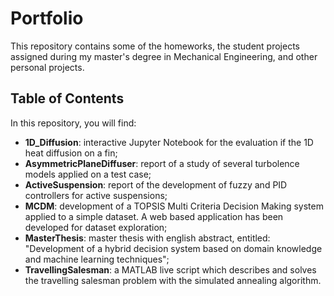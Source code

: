 # Portfolio

This repository contains some of the homeworks, the student projects assigned during my master's degree in Mechanical Engineering, and other personal projects.

## Table of Contents
In this repository, you will find:

- **1D_Diffusion**: interactive Jupyter Notebook for the evaluation if the 1D heat diffusion on a fin;
- **AsymmetricPlaneDiffuser**: report of a study of several turbolence models applied on a test case;
- **ActiveSuspension**: report of the development of fuzzy and PID controllers for active suspensions;
- **MCDM**: development of a TOPSIS Multi Criteria Decision Making system applied to a simple dataset. A web based application has been developed for dataset exploration;
- **MasterThesis**: master thesis with english abstract, entitled: "Development of a hybrid decision system based on domain knowledge and machine learning techniques";
- **TravellingSalesman**: a MATLAB live script which describes and solves the travelling salesman problem with the simulated annealing algorithm.

